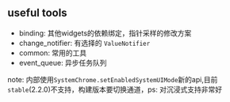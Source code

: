 
## useful tools

- binding: 其他widgets的依赖绑定，指针采样的修改方案
- change_notifier: 有选择的 `ValueNotifier`
- common: 常用的工具
- event_queue: 异步任务队列

note: 内部使用`SystemChrome.setEnabledSystemUIMode`新的api,目前`stable`(2.2.0)不支持，构建版本要切换通道，ps: 对沉浸式支持非常好

